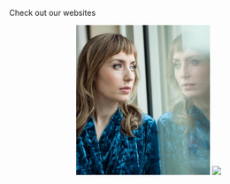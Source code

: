 Check out our websites

<p align="middle">
  <a href="https://olgabreydo.com"><img src="/images/olga.jpg" width="48%" /></a>
  <a href="https://thomasbreydo.com"><img src="/images/thomas.jpeg" width="48%" /></a>
</p>
